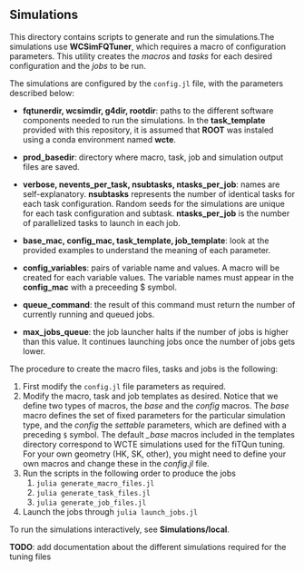 ## **Simulations**

This directory contains scripts to generate and run the simulations.The simulations use **WCSimFQTuner**, which requires a macro of configuration parameters. This utility creates the *macros* and *tasks* for each desired configuration and the *jobs* to be run.

The simulations are configured by the `config.jl` file, with the parameters described below:

- **fqtunerdir, wcsimdir, g4dir, rootdir**: paths to the different software components needed to run the simulations. In the **task_template** provided with this repository, it is assumed that **ROOT** was instaled using a conda environment named **wcte**.

- **prod_basedir**: directory where macro, task, job and simulation output files are saved.

- **verbose, nevents_per_task, nsubtasks, ntasks_per_job**: names are self-explanatory. **nsubtasks** represents the number of identical tasks for each task configuration. Random seeds for the simulations are unique for each task configuration and subtask. **ntasks_per_job** is the number of parallelized tasks to launch in each job.

- **base_mac, config_mac, task_template, job_template**: look at the provided examples to understand the meaning of each parameter.

- **config_variables**: pairs of variable name and values. A macro will be created for each variable values. The variable names must appear in the **config_mac** with a preceeding $ symbol.

- **queue_command**: the result of this command must return the number of currently running and queued jobs.

- **max_jobs_queue**: the job launcher halts if the number of jobs is higher than this value. It continues launching jobs once the number of jobs gets lower.

The procedure to create the macro files, tasks and jobs is the following:
1) First modify the `config.jl` file parameters as required.
2) Modify the macro, task and job templates as desired. Notice that we define two types of macros, the *base* and the *config* macros. The *base* macro defines the set of fixed parameters for the particular simulation type, and the *config* the *settable* parameters, which are defined with a preceding `$` symbol.
The default *_base* macros included in the templates directory correspond to WCTE simulations used for the fiTQun tuning.
For your own geometry (HK, SK, other), you might need to define your own macros and change these in the *config.jl* file.
3) Run the scripts in the following order to produce the jobs
    1) `julia generate_macro_files.jl`
    2) `julia generate_task_files.jl`
    3) `julia generate_job_files.jl`
4) Launch the jobs through `julia launch_jobs.jl`

To run the simulations interactively, see **Simulations/local**.

**TODO**: add documentation about the different simulations required for the tuning files